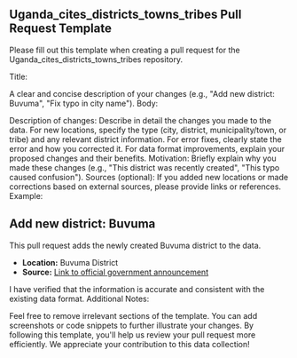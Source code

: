 ## Uganda_cites_districts_towns_tribes Pull Request Template

Please fill out this template when creating a pull request for the Uganda_cites_districts_towns_tribes repository.

Title:

A clear and concise description of your changes (e.g., "Add new district: Buvuma", "Fix typo in city name").
Body:

Description of changes: Describe in detail the changes you made to the data.
For new locations, specify the type (city, district, municipality/town, or tribe) and any relevant district information.
For error fixes, clearly state the error and how you corrected it.
For data format improvements, explain your proposed changes and their benefits.
Motivation: Briefly explain why you made these changes (e.g., "This district was recently created", "This typo caused confusion").
Sources (optional): If you added new locations or made corrections based on external sources, please provide links or references.
Example:

## Add new district: Buvuma

This pull request adds the newly created Buvuma district to the data.

* **Location:** Buvuma District
* **Source:** [Link to official government announcement](https://example.com/buvuma-district-creation)

I have verified that the information is accurate and consistent with the existing data format.
Additional Notes:

Feel free to remove irrelevant sections of the template.
You can add screenshots or code snippets to further illustrate your changes.
By following this template, you'll help us review your pull request more efficiently.
We appreciate your contribution to this data collection!
